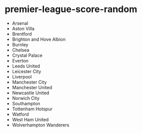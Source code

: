# premier-league-score-random
- Arsenal
- Aston Villa
- Brentford
- Brighton and Hove Albion
- Burnley
- Chelsea
- Crystal Palace
- Everton
- Leeds United
- Leicester City
- Liverpool
- Manchester City
- Manchester United
- Newcastle United
- Norwich City
- Southampton
- Tottenham Hotspur
- Watford
- West Ham United
- Wolverhampton Wanderers
